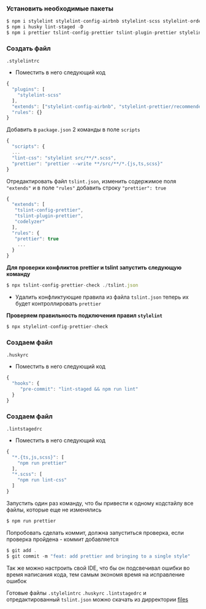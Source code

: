### Установить необходимые пакеты

```javascript
$ npm i stylelint stylelint-config-airbnb stylelint-scss stylelint-order -D
$ npm i husky lint-staged -D
$ npm i prettier tslint-config-prettier tslint-plugin-prettier stylelint-config-prettier stylelint-prettier -D
```

### Создать файл

`.stylelintrc`

- Поместить в него следующий код

```javascript
{
  "plugins": [
    "stylelint-scss"
  ],
  "extends": ["stylelint-config-airbnb", "stylelint-prettier/recommended"],
  "rules": {}
}
```

Добавить в `package.json` 2 команды в поле `scripts`


```javascript
{
  "scripts": {
  ...
  "lint-css": "stylelint src/**/*.scss",
  "prettier": "prettier --write **/src/**/*.{js,ts,scss}"
}
```

Отредактировать файл `tslint.json`, изменить содержимое поля `"extends"` и в поле `"rules"` добавить строку `"prettier": true`


```javascript
{
  "extends": [
   "tslint-config-prettier",
   "tslint-plugin-prettier",
   "codelyzer"
  ],
  "rules": {
   "prettier": true
    ...
  }
}
```

**Для проверки конфликтов prettier и tslint запустить следующую команду**

```javascript
$ npx tslint-config-prettier-check ./tslint.json
```

- Удалить конфликтующие правила из файла `tslint.json` теперь их будет контроллировать `prettier`

**Проверяем правильность подключения правил `stylelint`**

```javascript
$ npx stylelint-config-prettier-check
```

### Создаем файл

`.huskyrc`

- Поместить в него следующий код

```javascript
{
  "hooks": {
     "pre-commit": "lint-staged && npm run lint"
  }
}
```

### Создаем файл

`.lintstagedrc`

- Поместить в него следующий код

```javascript
{
  "*.{ts,js,scss}": [
    "npm run prettier"
  ],
  "*.scss": [
    "npm run lint-css"
  ]
}
```

Запустить один раз команду, что бы привести к одному кодстайлу все файлы, которые еще не изменялись

```javascript
$ npm run prettier
```

Попробовать сделать коммит, должна запуститься проверка, если проверка пройдена - коммит добавляется

```javascript
$ git add .
$ git commit -m "feat: add prettier and bringing to a single style"
```

Так же можно настроить свой IDE, что бы он подсвечивал ошибки во время написания кода, тем самым экономя время на исправление ошибок

Готовые файлы `.stylelintrc` `.huskyrc` `.lintstagedrc` и отредактированный `tslint.json` можно скачать из дирректории [files](https://github.com/NexGenUA/angular-config/tree/master/files)

